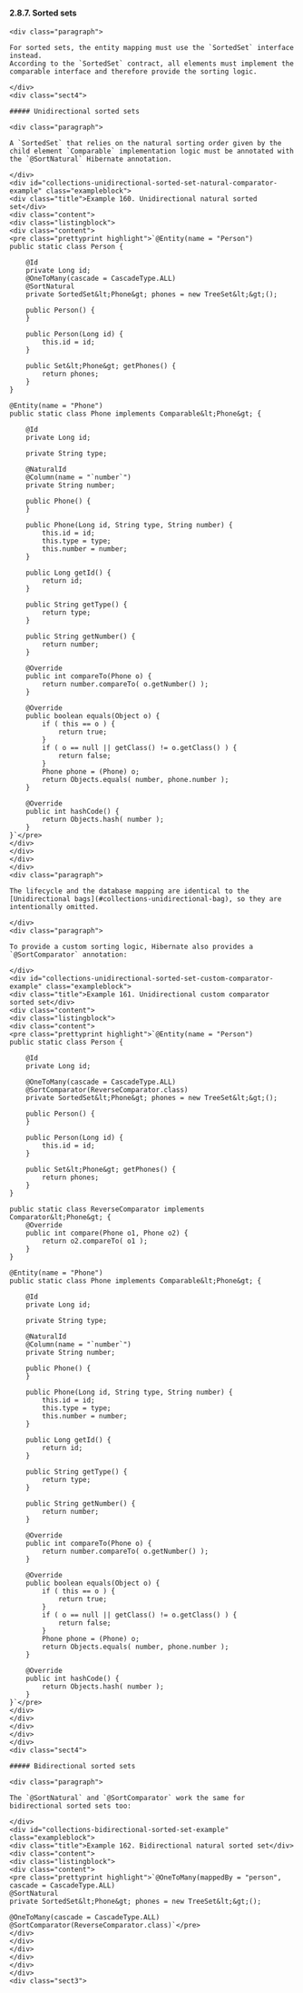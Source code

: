 #### 2.8.7. Sorted sets

    <div class="paragraph">

    For sorted sets, the entity mapping must use the `SortedSet` interface instead.
    According to the `SortedSet` contract, all elements must implement the comparable interface and therefore provide the sorting logic.

    </div>
    <div class="sect4">

    ##### Unidirectional sorted sets

    <div class="paragraph">

    A `SortedSet` that relies on the natural sorting order given by the child element `Comparable` implementation logic must be annotated with the `@SortNatural` Hibernate annotation.

    </div>
    <div id="collections-unidirectional-sorted-set-natural-comparator-example" class="exampleblock">
    <div class="title">Example 160. Unidirectional natural sorted set</div>
    <div class="content">
    <div class="listingblock">
    <div class="content">
    <pre class="prettyprint highlight">`@Entity(name = "Person")
    public static class Person {

        @Id
        private Long id;
        @OneToMany(cascade = CascadeType.ALL)
        @SortNatural
        private SortedSet&lt;Phone&gt; phones = new TreeSet&lt;&gt;();

        public Person() {
        }

        public Person(Long id) {
            this.id = id;
        }

        public Set&lt;Phone&gt; getPhones() {
            return phones;
        }
    }

    @Entity(name = "Phone")
    public static class Phone implements Comparable&lt;Phone&gt; {

        @Id
        private Long id;

        private String type;

        @NaturalId
        @Column(name = "`number`")
        private String number;

        public Phone() {
        }

        public Phone(Long id, String type, String number) {
            this.id = id;
            this.type = type;
            this.number = number;
        }

        public Long getId() {
            return id;
        }

        public String getType() {
            return type;
        }

        public String getNumber() {
            return number;
        }

        @Override
        public int compareTo(Phone o) {
            return number.compareTo( o.getNumber() );
        }

        @Override
        public boolean equals(Object o) {
            if ( this == o ) {
                return true;
            }
            if ( o == null || getClass() != o.getClass() ) {
                return false;
            }
            Phone phone = (Phone) o;
            return Objects.equals( number, phone.number );
        }

        @Override
        public int hashCode() {
            return Objects.hash( number );
        }
    }`</pre>
    </div>
    </div>
    </div>
    </div>
    <div class="paragraph">

    The lifecycle and the database mapping are identical to the [Unidirectional bags](#collections-unidirectional-bag), so they are intentionally omitted.

    </div>
    <div class="paragraph">

    To provide a custom sorting logic, Hibernate also provides a `@SortComparator` annotation:

    </div>
    <div id="collections-unidirectional-sorted-set-custom-comparator-example" class="exampleblock">
    <div class="title">Example 161. Unidirectional custom comparator sorted set</div>
    <div class="content">
    <div class="listingblock">
    <div class="content">
    <pre class="prettyprint highlight">`@Entity(name = "Person")
    public static class Person {

        @Id
        private Long id;

        @OneToMany(cascade = CascadeType.ALL)
        @SortComparator(ReverseComparator.class)
        private SortedSet&lt;Phone&gt; phones = new TreeSet&lt;&gt;();

        public Person() {
        }

        public Person(Long id) {
            this.id = id;
        }

        public Set&lt;Phone&gt; getPhones() {
            return phones;
        }
    }

    public static class ReverseComparator implements Comparator&lt;Phone&gt; {
        @Override
        public int compare(Phone o1, Phone o2) {
            return o2.compareTo( o1 );
        }
    }

    @Entity(name = "Phone")
    public static class Phone implements Comparable&lt;Phone&gt; {

        @Id
        private Long id;

        private String type;

        @NaturalId
        @Column(name = "`number`")
        private String number;

        public Phone() {
        }

        public Phone(Long id, String type, String number) {
            this.id = id;
            this.type = type;
            this.number = number;
        }

        public Long getId() {
            return id;
        }

        public String getType() {
            return type;
        }

        public String getNumber() {
            return number;
        }

        @Override
        public int compareTo(Phone o) {
            return number.compareTo( o.getNumber() );
        }

        @Override
        public boolean equals(Object o) {
            if ( this == o ) {
                return true;
            }
            if ( o == null || getClass() != o.getClass() ) {
                return false;
            }
            Phone phone = (Phone) o;
            return Objects.equals( number, phone.number );
        }

        @Override
        public int hashCode() {
            return Objects.hash( number );
        }
    }`</pre>
    </div>
    </div>
    </div>
    </div>
    </div>
    <div class="sect4">

    ##### Bidirectional sorted sets

    <div class="paragraph">

    The `@SortNatural` and `@SortComparator` work the same for bidirectional sorted sets too:

    </div>
    <div id="collections-bidirectional-sorted-set-example" class="exampleblock">
    <div class="title">Example 162. Bidirectional natural sorted set</div>
    <div class="content">
    <div class="listingblock">
    <div class="content">
    <pre class="prettyprint highlight">`@OneToMany(mappedBy = "person", cascade = CascadeType.ALL)
    @SortNatural
    private SortedSet&lt;Phone&gt; phones = new TreeSet&lt;&gt;();

    @OneToMany(cascade = CascadeType.ALL)
    @SortComparator(ReverseComparator.class)`</pre>
    </div>
    </div>
    </div>
    </div>
    </div>
    </div>
    <div class="sect3">
